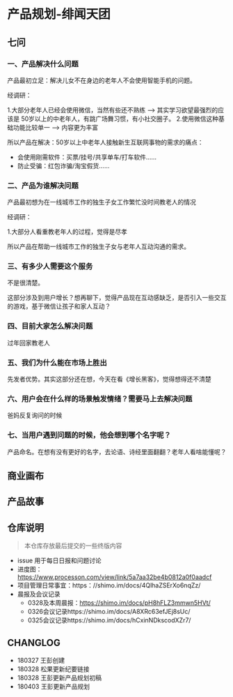 
# 产品规划-绯闻天团

## 七问

### 一、产品解决什么问题

产品最初立足：解决儿女不在身边的老年人不会使用智能手机的问题。

经调研：

1.大部分老年人已经会使用微信，当然有些还不熟练 ——> 其实学习欲望最强烈的应该是 50岁以上的中老年人，有跳广场舞习惯，有小社交圈子。
2.使用微信这种基础功能比较单一 ——> 内容更为丰富

所以产品在解决：50岁以上中老年人接触新生互联网事物的需求的痛点：

+ 会使用刚需软件：买票/挂号/共享单车/打车软件……
+ 防止受骗：红包诈骗/淘宝假货……


### 二、产品为谁解决问题

产品最初想为在一线城市工作的独生子女工作繁忙没时间教老人的情况

经调研：

1.大部分人看重教老年人的过程，觉得是尽孝

所以产品在帮助一线城市工作的独生子女与老年人互动沟通的需求。

### 三、有多少人需要这个服务

不是很清楚。

这部分涉及到用户增长？想再聊下，觉得产品现在互动感缺乏，是否引入一些交互的游戏，基于微信让孩子和家人互动？

### 四、目前大家怎么解决问题

过年回家教老人

### 五、我们为什么能在市场上胜出

先发者优势。其实这部分还在想，今天在看《增长黑客》，觉得想得还不清楚

### 六、用户会在什么样的场景触发情绪？需要马上去解决问题

爸妈反复询问的时候


### 七、当用户遇到问题的时候，他会想到哪个名字呢？

产品命名。在想有没有更好的名字，去论语、诗经里面翻翻？老年人看啥能懂呢？


## 商业画布

## 产品故事


## 仓库说明
> 本仓库存放最后提交的一些终版内容

+ issue 用于每日日报和问题讨论
+ 进度图：https://www.processon.com/view/link/5a7aa32be4b0812a0f0aadcf
+ 项目管理日常事宜：https：//shimo.im/docs/4QlhaZSErXo6nqZz/ 
+ 晨报及会议记录
	+ 0328及本周晨报：https://shimo.im/docs/pH8hFLZ3mmwn5HVt/ 
	+ 0326会议记录https://shimo.im/docs/A8XRc63efJEj8sUc/ 
	+ 0325会议记录https://shimo.im/docs/hCxinNDkscodXZr7/ 

## CHANGLOG
+ 180327 王彭创建
+ 180328 松果更新纪要链接
+ 180328 王彭更新产品规划初稿
+ 180403 王彭更新产品规划


